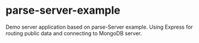 # parse-server-example
Demo server application based on parse-Server example. Using Express for routing public data and connecting to MongoDB server.
